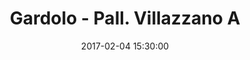 ---
title: Gardolo - Pall. Villazzano A
date: 2017-02-04 15:30:00
squadra-a: Bc Gardolo
punteggio-a: 77
squadra-b: Pall. Villazzano A
punteggio-b: 37
partite/squadra: under-13-16-17
luogo: Centro Sportivo Trento Nord
categoria: under 13
---